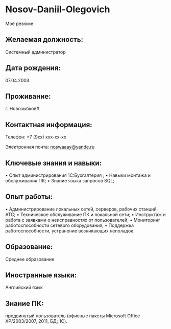 # Nosov-Daniil-Olegovich
Моё резюме
## Желаемая должность: 
Системный администратор
## Дата рождения:
07.04.2003
## Проживание:
г. Новозыбков#
## Контактная информация:
Телефон: +7 (9хх) ххх-хх-хх

Электронная почта: noswaaay@yande.ru
## Ключевые знания и навыки:
•	Опыт администрирования 1С:Бухгалтерия ;
•	Навыки монтажа и обслуживания ПК;
•	Знание языка запросов SQL;
## Опыт работы:
•	Администрирование локальных сетей, серверов, рабочих станций, АТС;
•	Техническое обслуживание ПК и локальной сети;
•	Инструктаж и работа с заявками о неисправностях от пользователей;
•	Мониторинг работоспособности сетевого оборудования;
•	Поддержка работоспособности, устранение возникающих неполадок.
## Образование:
 Среднее образование
## Иностранные языки: 
Английский язык
## Знание ПК: 
продвинутый пользователь (офисные пакеты Microsoft Office XP/2003/2007, 2011, БД; 1C).

